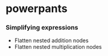 # powerpants


### Simplifying expressions

- Flatten nested addition nodes
- Flatten nested multiplication nodes
